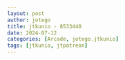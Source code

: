 ```yaml
---
layout: post
author: jotego
title: jtkunio - 8533440
date: 2024-07-12
categories: [Arcade, jotego.jtkunio]
tags: [jtkunio, jtpatreon]
---
```


